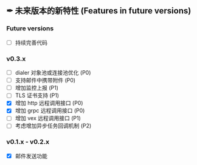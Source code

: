 ## ✒ 未来版本的新特性 (Features in future versions)

### Future versions

* [ ] 持续完善代码

### v0.3.x

* [ ] dialer 对象池或连接池优化 (P0)
* [ ] 支持邮件中携带附件 (P0)
* [ ] 增加监控上报 (P1)
* [ ] TLS 证书支持 (P1)
* [x] 增加 http 远程调用接口 (P0)
* [x] 增加 grpc 远程调用接口 (P0)
* [ ] 增加 vex 远程调用接口 (P1)
* [ ] 考虑增加异步任务回调机制 (P2)

### v0.1.x - v0.2.x

* [x] 邮件发送功能
